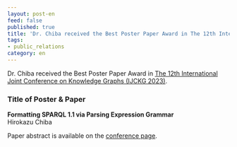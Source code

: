```yaml
---
layout: post-en
feed: false
published: true
title: 'Dr. Chiba received the Best Poster Paper Award in The 12th International Joint Conference on Knowledge Graphs.'
tags:
- public_relations
category: en
---
```

Dr. Chiba received the Best Poster Paper Award  in [The 12th International Joint Conference on Knowledge Graphs (IJCKG 2023)](https://ijckg2023.knowledge-graph.jp/index.html).

### Title of Poster & Paper
**Formatting SPARQL 1.1 via Parsing Expression Grammar** <br/>
Hirokazu Chiba

Paper abstract is available on the [conference page](https://ijckg2023.knowledge-graph.jp/pages/proc/IJCKG_2023_paper_63.pdf).
